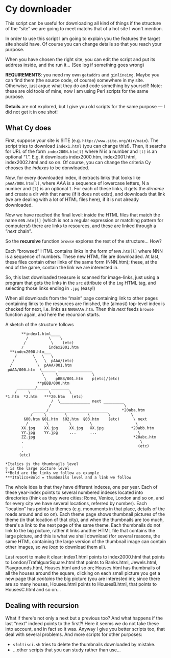 Cy downloader
=============

This script can be useful for downloading all kind of things if the
structure of the “site” we are going to meet matchs that of a hot
site I won't mention.

In order to use this script I am going to explain you the features
the target site should have. Of course you can change details so that
you reach your purpose.

When you have chosen the right site, you can edit the script and put
its address inside, and the run it... (See log if something goes wrong)

**REQUIREMENTS**: you need my own `getaddrs` and
`ginlineimg`. Maybe you can find them (the source code, of course)
somewhere in my site. Otherwise, just argue what they do and code something
by yourself! Note: these are old tools of mine, now I am using Perl scripts
for the same purpose.

**Details** are not explored, but I give you old scripts for the
same purpose — I did not get it in one shot!



What Cy does
------------

First, suppose your site is SITE (e.g. `http://www.site.org/dir/main`).
The script tries to download `index1.html` (you can change this!). Then,
it searchs for URL of the form `index200N.htm[l]` where
N is a number and `[l]` is an optional “`l`”. E.g.
it downloads index2000.htm, index2001.html, index2002.html and so on. Of
course, you can change the criteria Cy chooses the *indexes* to be
donwloaded.

Now, for every downloaded index, it extracts links that looks like
`pAAA/00N.htm[l]`, where AAA is a sequence of lowercase letters, N a
number and `[l]` is an optional `l`. For each of these links, it gets
the *dirname* and create a dir with that name (if it does not exist),
and downloads that link (we are dealing with a lot of HTML files
here), if it is not already downloaded.

Now we have reached the final level: inside the HTML files that match
the name `00N.htm[l]` (which is not a regular expression or matching
pattern for computers!) there are links to resources, and these are
linked through a “*next* chain”.

So the **recursive** function `browse` explores the rest of the
structure... How?

Each “browsed” HTML contains links in the form of `NNN.htm[l]` where
NNN is a sequence of numbers. These new HTML file are downloaded. At
last, these files contain other links of the same form (NNN.htm);
these, at the end of the game, contain the link we are interested in.

So, this last downloaded treasure is scanned for image-links, just
using a program that gets the links in the `src` attribute of the
`img` HTML tag, and selecting those links ending in `.jpg` (easy!)

When all downloads from the “main” page containing link to other pages
containing links to the resources are finished, the (almost) top-level
index is checked for next, i.e. links as `NNNAAAA.htm`. Then this
*next* feeds `browse` function again, and here the recursion starts.

A sketch of the structure follows

           **index1.html____
             /         \    \
            /           \    (etc)
           /           index2001.htm
      **index2000.htm___
        /       \   \   \
       /         \   \  pAAA/(etc)
      /           \  pAAA/001.htm
     pAAA/000.htm  \______ _______________
                    \     \               \
                     \    pBBB/001.htm    p(etc)/(etc)
                  **pBBB/000.htm
         ________/_____ ________
        /     \        \        \
    *1.htm  *2.htm   ***20.htm   (etc)
                        /  \_____________ next _________
                       /                                \
                ______/__________________________      *20aba.htm
               /     \        \         \        \         \
            §00.htm §01.htm  §02.htm  §03.htm    (etc)      \ next
             /        \         \        \                   \
           XX.jpg    XX.jpg     XX.jpg   XX.jpg            *20abb.htm
           YY.jpg    YY.jpg     ...      ...                  \
           ZZ.jpg                                           *20abc.htm
           .                                                   \
           .                                                  (etc)
           .
          (etc)

    *Italics is the thumbnails level
    § is the large picture level
    **Bold are the links we follow as example
	***Italics+Bold = thumbnails level and a link we follow

The whole idea is that they have different indexes, one per year. Each
of these year-index points to several numbered indexes located into
directories (think as they were cities: Rome, Venice, London and so on,
and for every city we have several locations, referred by number). Each
“location” has points to themes (e.g. monuments in that place,
details of the roads around and so on). Each theme page shows thumbnail
pictures of the theme (in that location of that city), and when
the thumbnails are too much, there's a link to the next page of the
same theme. Each thumbnails do not link to the big picture, rather
it links another HTML file that contains the large picture, and this
is what we shall download (for several reasons, the same HTML containing
the large version of the thumbnail image can contain other images, so
we *loop* to download them all).

Last resort to make it clear: index1.html points to index2000.html that
points to London/TrafalguarSquare.html that points to Banks.html,
Jewels.html, Playgrounds.html, Houses.html and so on; Houses.html has
thumbnails of all the houses around the square, clicking on each
small picture you get a new page that *contains* the big picture
(you are interested in); since there are so many houses, Houses.html
points to HousesB.html, that points to HousesC.html and so on...

Dealing with recursion
----------------------

What if there's not only a next but a previous too? And what happens
if the last “next” indeed points to the first?! Here it seems we
do not take these into account, and in fact so it was. Anyway I give
you better scripts too, that deal with several problems. And more
scripts for other purposes:

- `sfoltisci.sh` tries to delete the thumbnails downloaded by mistake.
- ...other scripts that you can study rather than use...

